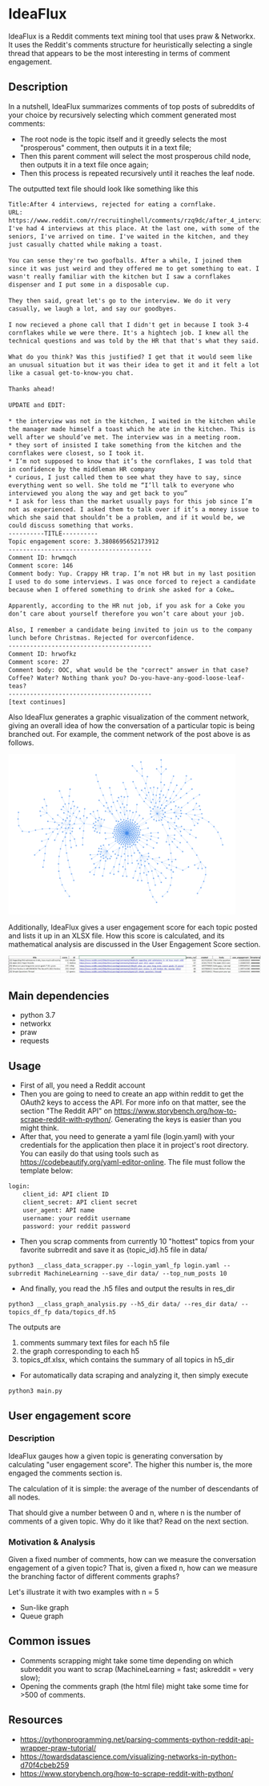 # IdeaFlux
IdeaFlux is a Reddit comments text mining tool that uses praw & Networkx. It uses the Reddit's comments structure for heuristically selecting a single thread that appears to be the most interesting in terms of comment engagement.

## Description
In a nutshell, IdeaFlux summarizes comments of top posts of subreddits of your choice by recursively selecting which comment generated most comments: 
- The root node is the topic itself and it greedly selects the most "prosperous" comment, then outputs it in a text file;
- Then this parent comment will select the most prosperous child node, then outputs it in a text file once again;
- Then this process is repeated recursively until it reaches the leaf node.

The outputted text file should look like something like this

```
Title:After 4 interviews, rejected for eating a cornflake.
URL: https://www.reddit.com/r/recruitinghell/comments/rzq9dc/after_4_interviews_rejected_for_eating_a_cornflake/
I've had 4 interviews at this place. At the last one, with some of the seniors, I've arrived on time. I've waited in the kitchen, and they just casually chatted while making a toast. 

You can sense they're two goofballs. After a while, I joined them since it was just weird and they offered me to get something to eat. I wasn't really familiar with the kitchen but I saw a cornflakes dispenser and I put some in a disposable cup.

They then said, great let's go to the interview. We do it very casually, we laugh a lot, and say our goodbyes.

I now recieved a phone call that I didn't get in because I took 3-4 cornflakes while we were there. It's a hightech job. I knew all the technical questions and was told by the HR that that's what they said.

What do you think? Was this justified? I get that it would seem like an unusual situation but it was their idea to get it and it felt a lot like a casual get-to-know-you chat.

Thanks ahead!

UPDATE and EDIT:

* the interview was not in the kitchen, I waited in the kitchen while the manager made himself a toast which he ate in the kitchen. This is well after we should’ve met. The interview was in a meeting room. 
* they sort of insisted I take something from the kitchen and the cornflakes were closest, so I took it.
* I’m not supposed to know that it’s the cornflakes, I was told that in confidence by the middleman HR company 
* curious, I just called them to see what they have to say, since everything went so well. She told me “I’ll talk to everyone who interviewed you along the way and get back to you”
* I ask for less than the market usually pays for this job since I’m not as experienced. I asked them to talk over if it’s a money issue to which she said that shouldn’t be a problem, and if it would be, we could discuss something that works.
----------TITLE----------
Topic engagement score: 3.3808695652173912
----------------------------------------
Comment ID: hrwmqch
Comment score: 146
Comment body: Yup. Crappy HR trap. I’m not HR but in my last position I used to do some interviews. I was once forced to reject a candidate because when I offered something to drink she asked for a Coke…

Apparently, according to the HR nut job, if you ask for a Coke you don’t care about yourself therefore you won’t care about your job.

Also, I remember a candidate being invited to join us to the company lunch before Christmas. Rejected for overconfidence.
----------------------------------------
Comment ID: hrwofkz
Comment score: 27
Comment body: OOC, what would be the "correct" answer in that case? Coffee? Water? Nothing thank you? Do-you-have-any-good-loose-leaf-teas?
----------------------------------------
[text continues]
```

Also IdeaFlux generates a graphic visualization of the comment network, giving an overall idea of how the conversation of a particular topic is being branched out. For example, the comment network of the post above is as follows.

<img src="https://github.com/C-opt/idea_flux/blob/master/github_data/rzq9dc.png?raw=true" width=90% height=75%>

Additionally, IdeaFlux gives a user engagement score for each topic posted and lists it up in an XLSX file. How this score is calculated, and its mathematical analysis are discussed in the User Engagement Score section. 

<img src="https://github.com/C-opt/idea_flux/blob/master/data/topics_df.jpg?raw=true" width=100% height=100%>

## Main dependencies
- python 3.7
- networkx 
- praw
- requests

## Usage
- First of all, you need a Reddit account
- Then you are going to need to create an app within reddit to get the OAuth2 keys to access the API. For more info on that matter, see the section "The Reddit API" on https://www.storybench.org/how-to-scrape-reddit-with-python/. Generating the keys is easier than you might think.
- After that, you need to generate a yaml file (login.yaml) with your credentials for the application then place it in project's root directory. You can easily do that using tools such as https://codebeautify.org/yaml-editor-online. The file must follow the template below:
```
login: 
    client_id: API client ID
    client_secret: API client secret
    user_agent: API name
    username: your reddit username
    password: your reddit password
```
- Then you scrap comments from currently 10 "hottest" topics from your favorite subrredit and save it as {topic_id}.h5 file in data/ 
```
python3 __class_data_scrapper.py --login_yaml_fp login.yaml --subrredit MachineLearning --save_dir data/ --top_num_posts 10
```

- And finally, you read the .h5 files and output the results in res_dir
```
python3 __class_graph_analysis.py --h5_dir data/ --res_dir data/ --topics_df_fp data/topics_df.h5
```
The outputs are 
1. comments summary text files for each h5 file
2. the graph corresponding to each h5
3. topics_df.xlsx, which contains the summary of all topics in h5_dir
- For automatically data scraping and analyzing it, then simply execute
```
python3 main.py 
```
## User engagement score
### Description 
IdeaFlux gauges how a given topic is generating conversation by calculating "user engagement score". The higher this number is, the more engaged the comments section is. 

The calculation of it is simple: the average of the number of descendants of all nodes. 

That should give a number between 0 and n, where n is the number of comments of a given topic. Why do it like that? Read on the next section.
### Motivation & Analysis
Given a fixed number of comments, how can we measure the conversation engagement of a given topic? That is, given a fixed n, how can we measure the branching factor of different comments graphs?

Let's illustrate it with two examples with n = 5
- Sun-like graph
- Queue graph

## Common issues
- Comments scrapping might take some time depending on which subreddit you want to scrap (MachineLearning = fast; askreddit = very slow);
- Opening the comments graph (the html file) might take some time for >500 of comments.

## Resources
- https://pythonprogramming.net/parsing-comments-python-reddit-api-wrapper-praw-tutorial/
- https://towardsdatascience.com/visualizing-networks-in-python-d70f4cbeb259
- https://www.storybench.org/how-to-scrape-reddit-with-python/
